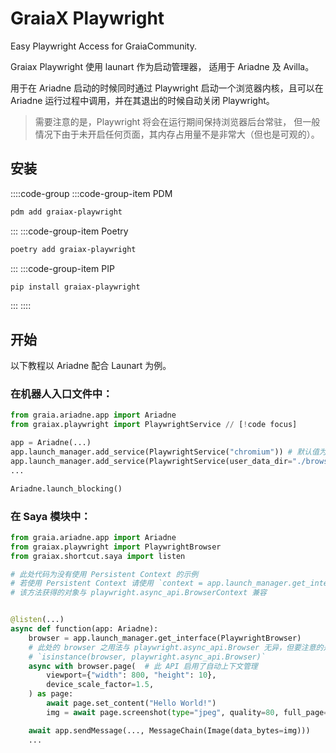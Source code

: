 # GraiaX Playwright

Easy Playwright Access for GraiaCommunity.

<project-info
    name="graiax-playwright"
    license="MIT"
    version="v0.2.1"
    author="BlueGlassBlock、Red_lnn、I Love Study"
    repoUser="GraiaCommunity"
    repoName="graiax-playwright"
/>

Graiax Playwright 使用 launart 作为启动管理器， 适用于 Ariadne 及 Avilla。

用于在 Ariadne 启动的时候同时通过 Playwright 启动一个浏览器内核，且可以在
Ariadne 运行过程中调用，并在其退出的时候自动关闭 Playwright。

> 需要注意的是，Playwright 将会在运行期间保持浏览器后台常驻，
> 但一般情况下由于未开启任何页面，其内存占用量不是非常大（但也是可观的）。

## 安装

::::code-group
:::code-group-item PDM

```bash
pdm add graiax-playwright
```

:::
:::code-group-item Poetry

```bash
poetry add graiax-playwright
```

:::
:::code-group-item PIP

```bash
pip install graiax-playwright
```

:::
::::

## 开始

以下教程以 Ariadne 配合 Launart 为例。

### 在机器人入口文件中：

```python
from graia.ariadne.app import Ariadne
from graiax.playwright import PlaywrightService // [!code focus]

app = Ariadne(...)
app.launch_manager.add_service(PlaywrightService("chromium")) # 默认值为 chromium // [!code focus]
app.launch_manager.add_service(PlaywrightService(user_data_dir="./browser_data"))  # 与上一行二选一，使用 Persistent Context // [!code focus]
...

Ariadne.launch_blocking()
```

### 在 Saya 模块中：

```python
from graia.ariadne.app import Ariadne
from graiax.playwright import PlaywrightBrowser
from graiax.shortcut.saya import listen

# 此处代码为没有使用 Persistent Context 的示例
# 若使用 Persistent Context 请使用 `context = app.launch_manager.get_interface(PlaywrightContext)`
# 该方法获得的对象与 playwright.async_api.BrowserContext 兼容


@listen(...)
async def function(app: Ariadne):
    browser = app.launch_manager.get_interface(PlaywrightBrowser)
    # 此处的 browser 之用法与 playwright.async_api.Browser 无异，但要注意的是下方代码的返回值为 False。
    # `isinstance(browser, playwright.async_api.Browser)`
    async with browser.page(  # 此 API 启用了自动上下文管理
        viewport={"width": 800, "height": 10},
        device_scale_factor=1.5,
    ) as page:
        await page.set_content("Hello World!")
        img = await page.screenshot(type="jpeg", quality=80, full_page=True, scale="device")

    await app.sendMessage(..., MessageChain(Image(data_bytes=img)))
    ...
```
